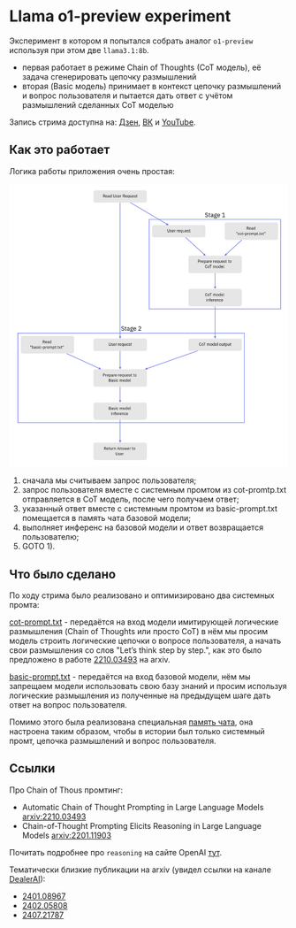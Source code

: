 # Llama o1-preview experiment

Эксперимент в котором я попытался собрать аналог `o1-preview` используя при этом две `llama3.1:8b`.

- первая работает в режиме Chain of Thoughts (CoT модель), её задача сгенерировать цепочку размышлений
- вторая (Basic модель) принимает в контекст цепочку размышлений и вопрос пользователя и пытается дать ответ с учётом
  размышлений сделанных CoT моделью

Запись стрима доступна на:
[Дзен](https://dzen.ru/video/watch/66e63069d60c1010815386ad),
[ВК](https://vk.com/evilfreelancer?z=video-216892577_456239091%2Fvideos-216892577%2Fpl_-216892577_-2) и
[YouTube](https://www.youtube.com/watch?v=0upnhlTVB4w).

## Как это работает

Логика работы приложения очень простая:

![Схема приложения](./assets/example.jpg)

1) сначала мы считываем запрос пользователя;
2) запрос пользователя вместе с системным промтом из cot-promtp.txt отправляется в CoT модель, после чего получаем
   ответ;
3) указанный ответ вместе с системным промтом из basic-prompt.txt помещается в память чата базовой модели;
4) выполняет инференс на базовой модели и ответ возвращается пользователю;
5) GOTO 1).

## Что было сделано

По ходу стрима было реализовано и оптимизировано два системных промта:

[cot-prompt.txt](https://github.com/EvilFreelancer/llama-o1-preview/blob/main/cot-prompt.txt) - передаётся на вход
модели имитирующей логические размышления (Chain of Thoughts или просто CoT) в нём мы просим модель
строить логические цепочки о вопросе пользователя, а начать свои размышления со слов "Let’s think step by step.", как
это было предложено в работе [2210.03493](https://arxiv.org/abs/2210.03493) на arxiv.

[basic-prompt.txt](https://github.com/EvilFreelancer/llama-o1-preview/blob/main/basic-prompt.txt) - передаётся на вход
базовой модели, нём мы запрещаем модели использовать свою базу знаний и просим используя логические размышления из
полученные на предыдущем шаге дать ответ на вопрос пользователя.

Помимо этого была реализована
специальная [память чата](https://github.com/EvilFreelancer/llama-o1-preview/blob/main/chat_history.py), она настроена
таким образом, чтобы в истории был только системный промт, цепочка размышлений и вопрос пользователя.

## Ссылки

Про Chain of Thous промтинг:

- Automatic Chain of Thought Prompting in Large Language Models [arxiv:2210.03493](https://arxiv.org/abs/2210.03493)
- Chain-of-Thought Prompting Elicits Reasoning in Large Language
  Models [arxiv:2201.11903](https://arxiv.org/abs/2201.11903)

Почитать подробнее про `reasoning` на сайте
OpenAI [тут](https://platform.openai.com/docs/guides/reasoning?reasoning-prompt-examples=research).

Тематически близкие публикации на arxiv (увидел ссылки на канале [DealerAI](https://t.me/dealerAI)):

- [2401.08967](https://arxiv.org/abs/2401.08967)
- [2402.05808](https://arxiv.org/abs/2402.05808)
- [2407.21787](https://arxiv.org/abs/2407.21787)
